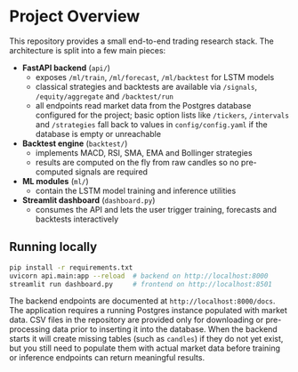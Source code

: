 # Project Overview

This repository provides a small end-to-end trading research stack.  The
architecture is split into a few main pieces:

* **FastAPI backend** (`api/`)
  * exposes `/ml/train`, `/ml/forecast`, `/ml/backtest` for LSTM models
  * classical strategies and backtests are available via `/signals`,
    `/equity/aggregate` and `/backtest/run`
  * all endpoints read market data from the Postgres database configured for
    the project; basic option lists like `/tickers`, `/intervals` and
    `/strategies` fall back to values in `config/config.yaml` if the database
    is empty or unreachable
* **Backtest engine** (`backtest/`)
  * implements MACD, RSI, SMA, EMA and Bollinger strategies
  * results are computed on the fly from raw candles so no pre-computed
    signals are required
* **ML modules** (`ml/`)
  * contain the LSTM model training and inference utilities
* **Streamlit dashboard** (`dashboard.py`)
  * consumes the API and lets the user trigger training, forecasts and
    backtests interactively

## Running locally

```bash
pip install -r requirements.txt
uvicorn api.main:app --reload  # backend on http://localhost:8000
streamlit run dashboard.py     # frontend on http://localhost:8501
```

The backend endpoints are documented at `http://localhost:8000/docs`.
The application requires a running Postgres instance populated with market
data. CSV files in the repository are provided only for downloading or
pre-processing data prior to inserting it into the database.  When the
backend starts it will create missing tables (such as `candles`) if they do
not yet exist, but you still need to populate them with actual market data
before training or inference endpoints can return meaningful results.

